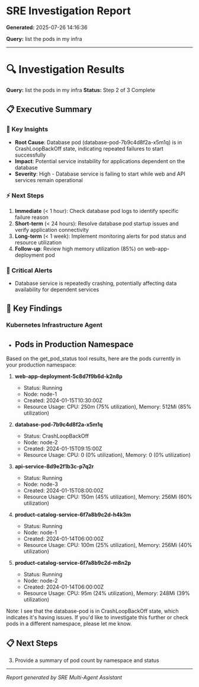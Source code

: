 # SRE Investigation Report

**Generated:** 2025-07-26 14:16:36

**Query:** list the pods in my infra

---

# 🔍 Investigation Results

**Query:** list the pods in my infra
**Status:** Step 2 of 3 Complete

## 📋 Executive Summary

### 🎯 Key Insights
- **Root Cause**: Database pod (database-pod-7b9c4d8f2a-x5m1q) is in CrashLoopBackOff state, indicating repeated failures to start successfully
- **Impact**: Potential service instability for applications dependent on the database
- **Severity**: High - Database service is failing to start while web and API services remain operational

### ⚡ Next Steps
1. **Immediate** (< 1 hour): Check database pod logs to identify specific failure reason
2. **Short-term** (< 24 hours): Resolve database pod startup issues and verify application connectivity
3. **Long-term** (< 1 week): Implement monitoring alerts for pod status and resource utilization
4. **Follow-up**: Review high memory utilization (85%) on web-app-deployment pod

### 🚨 Critical Alerts
- Database service is repeatedly crashing, potentially affecting data availability for dependent services

## 🎯 Key Findings

### Kubernetes Infrastructure Agent
- ## Pods in Production Namespace

Based on the get_pod_status tool results, here are the pods currently in your production namespace:

1. **web-app-deployment-5c8d7f9b6d-k2n8p**
   - Status: Running
   - Node: node-1
   - Created: 2024-01-15T10:30:00Z
   - Resource Usage: CPU: 250m (75% utilization), Memory: 512Mi (85% utilization)

2. **database-pod-7b9c4d8f2a-x5m1q**
   - Status: CrashLoopBackOff
   - Node: node-2
   - Created: 2024-01-15T09:15:00Z
   - Resource Usage: CPU: 0 (0% utilization), Memory: 0 (0% utilization)

3. **api-service-8d9e2f1b3c-p7q2r**
   - Status: Running
   - Node: node-3
   - Created: 2024-01-15T08:00:00Z
   - Resource Usage: CPU: 150m (45% utilization), Memory: 256Mi (60% utilization)

4. **product-catalog-service-6f7a8b9c2d-h4k3m**
   - Status: Running
   - Node: node-1
   - Created: 2024-01-14T06:00:00Z
   - Resource Usage: CPU: 100m (25% utilization), Memory: 256Mi (40% utilization)

5. **product-catalog-service-6f7a8b9c2d-m8n2p**
   - Status: Running
   - Node: node-2
   - Created: 2024-01-14T06:00:00Z
   - Resource Usage: CPU: 95m (24% utilization), Memory: 248Mi (39% utilization)

Note: I see that the database-pod is in CrashLoopBackOff state, which indicates it's having issues. If you'd like to investigate this further or check pods in a different namespace, please let me know.

## 📋 Next Steps

3. Provide a summary of pod count by namespace and status


---
*Report generated by SRE Multi-Agent Assistant*
